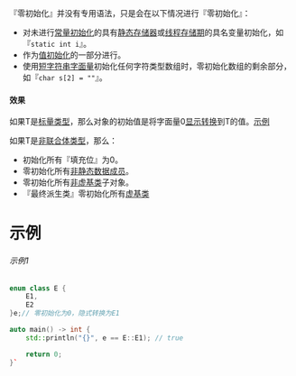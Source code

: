『零初始化』并没有专用语法，只是会在以下情况进行『零初始化』：

* 对未进行[常量初始化]()的具有[静态存储器]()或[线程存储期]()的具名变量初始化，如『`static int i`』。
* 作为[值初始化]()的一部分进行。
* 使用[短字符串字面量]()初始化任何字符类型数组时，零初始化数组的剩余部分，如『`char s[2] = ""`』。

#### 效果

如果T是[标量类型]()，那么对象的初始值是将字面量0[显示转换]()到T的值。[示例](#示例1)

如果T是[非联合体类型]()，那么：

* 初始化所有『填充位』为0。
* 零初始化所有[非静态数据成员]()。
* 零初始化所有[非虚基类]()子对象。
* 『最终派生类』零初始化所有[虚基类]()

# 示例

###### 示例1

```cpp
enum class E {
	E1,
	E2
}e;// 零初始化为0，隐式转换为E1

auto main() -> int {
	std::println("{}", e == E::E1);	// true

	return 0;
}`
```

